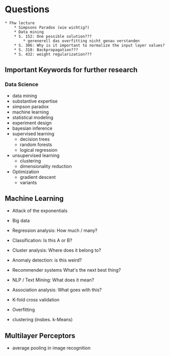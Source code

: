 # Questions
    * Fhw lecture
        * Simpsons Paradox (wie wichtig?)
        * Data mining
        * S. 152: One possible solution??? 
            * gerenerell das overfitting nicht genau verstanden
        * S. 306: Why is it important to normalize the input layer values?
        * S. 318: Backpropagation???
        * S. 432: weight regularization???  


## Important Keywords for further research

### Data Science
* data mining
* substantive expertise
* simpson paradox
* machine learning
* statistical modeling
* experiment design
* bayesian inference
* supervised learning
    * decision trees
    * random forests
    * logical regression
* unsupervised learning
    * clustering
    * dimensionality reduction
* Optimization
    * gradient descent 
    * variants

## Machine Learning
* Attack of the exponentials 
* Big data
* Regression analysis: How much / many?
* Classification: Is this A or B?
* Cluster analysis: Where does it belong to?
* Anomaly detection: is this weird?
* Recommender systems What's the next best thing?
* NLP / Text Mining: What does it mean?
* Association analysis: What goes with this?

* K-fold cross validation
* Overfitting
* clustering (insbes. k-Means)

## Multilayer Perceptors
* average pooling in image recognition
